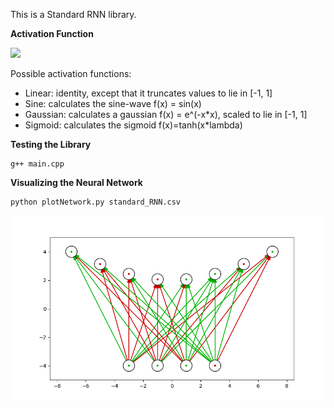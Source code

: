 This is a Standard RNN library.

**Activation Function**

<img src="https://render.githubusercontent.com/render/math?math=a^{t%2B1}_{i}=\sigma {(\displaystyle \sum_{j=1}^{n} w_{ij} a^{t}_{j})}">

Possible activation functions:
- Linear: identity, except that it truncates values to lie in [-1, 1]
- Sine: calculates the sine-wave f(x) = sin(x)
- Gaussian: calculates a gaussian f(x) = e^(-x*x), scaled to lie in [-1, 1]
- Sigmoid: calculates the sigmoid f(x)=tanh(x*lambda)

**Testing the Library**

```console
g++ main.cpp
```

**Visualizing the Neural Network**

```console
python plotNetwork.py standard_RNN.csv
```

<p align="center">
  <img src="standard_RNN.csv.png" />
</p>
